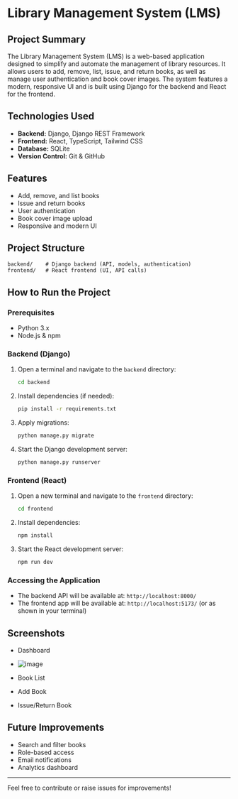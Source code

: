 # Library Management System (LMS)

## Project Summary
The Library Management System (LMS) is a web-based application designed to simplify and automate the management of library resources. It allows users to add, remove, list, issue, and return books, as well as manage user authentication and book cover images. The system features a modern, responsive UI and is built using Django for the backend and React for the frontend.

## Technologies Used
- **Backend:** Django, Django REST Framework
- **Frontend:** React, TypeScript, Tailwind CSS
- **Database:** SQLite
- **Version Control:** Git & GitHub

## Features
- Add, remove, and list books
- Issue and return books
- User authentication
- Book cover image upload
- Responsive and modern UI

## Project Structure
```
backend/    # Django backend (API, models, authentication)
frontend/   # React frontend (UI, API calls)
```

## How to Run the Project

### Prerequisites
- Python 3.x
- Node.js & npm

### Backend (Django)
1. Open a terminal and navigate to the `backend` directory:
   ```sh
   cd backend
   ```
2. Install dependencies (if needed):
   ```sh
   pip install -r requirements.txt
   ```
3. Apply migrations:
   ```sh
   python manage.py migrate
   ```
4. Start the Django development server:
   ```sh
   python manage.py runserver
   ```

### Frontend (React)
1. Open a new terminal and navigate to the `frontend` directory:
   ```sh
   cd frontend
   ```
2. Install dependencies:
   ```sh
   npm install
   ```
3. Start the React development server:
   ```sh
   npm run dev
   ```

### Accessing the Application
- The backend API will be available at: `http://localhost:8000/`
- The frontend app will be available at: `http://localhost:5173/` (or as shown in your terminal)

## Screenshots
- Dashboard
- ![image](https://github.com/user-attachments/assets/efef764e-611f-4496-893b-ae9f9f63b727)

- Book List
- Add Book
- Issue/Return Book

## Future Improvements
- Search and filter books
- Role-based access
- Email notifications
- Analytics dashboard

---

Feel free to contribute or raise issues for improvements!
